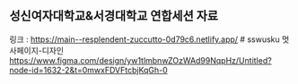 ## 성신여자대학교&서경대학교 연합세션 자료 

링크 : https://main--resplendent-zuccutto-0d79c6.netlify.app/ 
#   s s w u s k u 
 
 멋사페이지-디자인
https://www.figma.com/design/yw1tlmbnwZOzWAd99NqpHz/Untitled?node-id=1632-2&t=0mwxFDVFtcbjKqGh-0
